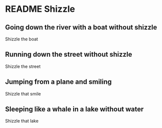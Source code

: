 # README Shizzle 
## Going down the river with a boat without shizzle
Shizzle the boat

## Running down the street without shizzle
Shizzle the street

## Jumping from a plane and smiling
Shizzle that smile

## Sleeping like a whale in a lake without water
Shizzle that lake